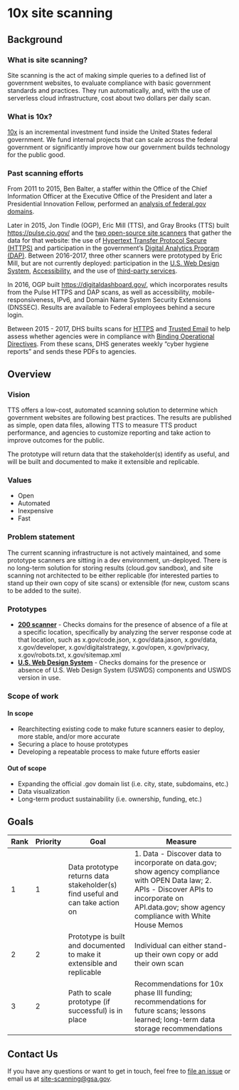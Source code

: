 # 10x site scanning

## Background
### What is site scanning?
Site scanning is the act of making simple queries to a defined list of government websites, to evaluate compliance with basic government standards and practices. They run automatically, and, with the use of serverless cloud infrastructure, cost about two dollars per daily scan.

### What is 10x?
[10x](https://10x.gsa.gov/) is an incremental investment fund inside the United States federal government. We fund internal projects that can scale across the federal government or significantly improve how our government builds technology for the public good.

### Past scanning efforts
From 2011 to 2015, Ben Balter, a staffer within the Office of the Chief Information Officer at the Executive Office of the President and later a Presidential Innovation Fellow, performed an [analysis of federal.gov domains](https://ben.balter.com/2015/05/11/third-analysis-of-federal-executive-dotgovs/).  

Later in 2015, Jon Tindle (OGP), Eric Mill (TTS), and Gray Brooks (TTS) built https://pulse.cio.gov/ and the [two open-source site scanners](https://github.com/18F/domain-scan) that gather the data for that website: the use of [Hypertext Transfer Protocol Secure (HTTPS)](https://https.cio.gov/) and participation in the government’s [Digital Analytics Program (DAP)](https://analytics.usa.gov/).  Between 2016-2017, three other scanners were prototyped by Eric Mill, but are not currently deployed: participation in the [U.S. Web Design System](https://github.com/18F/domain-scan/commit/4458978d3871909c047319aba1102f32e6b51349), [Accessibility](https://github.com/18F/domain-scan/blob/master/scanners/a11y.py), and the use of [third-party services](https://github.com/18F/domain-scan/blob/master/scanners/third_parties.js). 

In 2016, OGP built https://digitaldashboard.gov/, which incorporates results from the Pulse HTTPS and DAP scans, as well as accessibility, mobile-responsiveness, IPv6, and Domain Name System Security Extensions (DNSSEC). Results are available to Federal employees behind a secure login. 

Between 2015 - 2017, DHS builts scans for [HTTPS](https://github.com/18F/domain-scan/blob/master/scanners/pshtt.py) and [Trusted Email](https://github.com/18F/domain-scan/blob/master/scanners/trustymail.py) to help assess whether agencies were in compliance with [Binding Operational Directives](https://cyber.dhs.gov/directives/). From these scans, DHS generates weekly “cyber hygiene reports” and sends these PDFs to agencies. 

## Overview
### Vision
TTS offers a low-cost, automated scanning solution to determine which government websites are following best practices. The results are published as simple, open data files, allowing TTS to measure TTS product performance, and agencies to customize reporting and take action to improve outcomes for the public. 

The prototype will return data that the stakeholder(s) identify as useful, and will be built and documented to make it extensible and replicable.

### Values
- Open
- Automated
- Inexpensive
- Fast

### Problem statement
The current scanning infrastructure is not actively maintained, and some prototype scanners are sitting in a dev environment, un-deployed. There is no long-term solution for storing results (cloud.gov sandbox), and site scanning not architected to be either replicable (for interested parties to stand up their own copy of site scans) or extensible (for new, custom scans to be added to the suite). 

### Prototypes

- [**200 scanner**](https://scanner-ui-patient-chipmunk.app.cloud.gov/search200/) - Checks domains for the presence of absence of a file at a specific location, specifically by analyzing the server response code at that location, such as x.gov/code.json, x.gov/data.jason, x.gov/data, x.gov/developer, x.gov/digitalstrategy, x.gov/open, x.gov/privacy, x.gov/robots.txt, x.gov/sitemap.xml
- [**U.S. Web Design System**](https://scanner-ui-patient-chipmunk.app.cloud.gov/searchUSWDS/) - Checks domains for the presence or absence of U.S. Web Design System (USWDS) components and USWDS version in use.

### Scope of work
#### In scope
- Rearchitecting existing code to make future scanners easier to deploy, more stable, and/or more accurate
- Securing a place to house prototypes
- Developing a repeatable process to make future efforts easier
#### Out of scope
- Expanding the official .gov domain list (i.e. city, state, subdomains, etc.)
- Data visualization
- Long-term product sustainability (i.e. ownership, funding, etc.)

## Goals

| Rank          | Priority      | Goal          | Measure       |
| ------------- | ------------- |-------------  | ------------- |
| 1 | 1  | Data prototype returns data stakeholder(s) find useful and can take action on  | 1. Data - Discover data to incorporate on data.gov; show agency compliance with OPEN Data law; 2. APIs - Discover APIs to incorporate on API.data.gov; show agency compliance with White House Memos  |
| 2  | 2  | Prototype is built and documented to make it extensible and replicable  | Individual can either stand-up their own copy or add their own scan  |
| 3  | 2  | Path to scale prototype (if successful) is in place  | Recommendations for 10x phase III funding; recommendations for future scans; lessons learned; long-term data storage recommendations|


## Contact Us

If you have any questions or want to get in touch, feel free to [file an issue](https://github.com/18F/site-scanning/issues) or email us at site-scanning@gsa.gov.  
